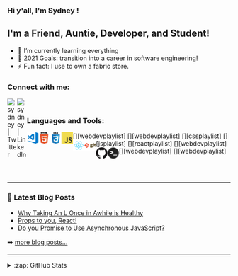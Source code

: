 ### Hi y'all, I'm Sydney !

## I'm a Friend, Auntie, Developer, and Student!

- 🌱 I’m currently learning everything 
- 🥅 2021 Goals: transition into a career in software engineering!
- ⚡ Fun fact: I use to own a fabric store.

### Connect with me:

<!-- [<img align="left" alt="codeSTACKr.com" width="22px" src="https://raw.githubusercontent.com/iconic/open-iconic/master/svg/globe.svg" />][website] -->
[<img align="left" alt="sydney | Twitter" width="22px" src="https://cdn.jsdelivr.net/npm/simple-icons@v3/icons/twitter.svg" />][twitter]
[<img align="left" alt="sydney | LinkedIn" width="22px" src="https://cdn.jsdelivr.net/npm/simple-icons@v3/icons/linkedin.svg" />][linkedin]


<br />

### Languages and Tools:

[<img align="left" alt="Visual Studio Code" width="26px" src="https://raw.githubusercontent.com/github/explore/80688e429a7d4ef2fca1e82350fe8e3517d3494d/topics/visual-studio-code/visual-studio-code.png" />][webdevplaylist]
[<img align="left" alt="HTML5" width="26px" src="https://raw.githubusercontent.com/github/explore/80688e429a7d4ef2fca1e82350fe8e3517d3494d/topics/html/html.png" />][webdevplaylist]
[<img align="left" alt="CSS3" width="26px" src="https://raw.githubusercontent.com/github/explore/80688e429a7d4ef2fca1e82350fe8e3517d3494d/topics/css/css.png" />][cssplaylist]
[<img align="left" alt="JavaScript" width="26px" src="https://raw.githubusercontent.com/github/explore/80688e429a7d4ef2fca1e82350fe8e3517d3494d/topics/javascript/javascript.png" />][jsplaylist]
[<img align="left" alt="React" width="26px" src="https://raw.githubusercontent.com/github/explore/80688e429a7d4ef2fca1e82350fe8e3517d3494d/topics/react/react.png" />][reactplaylist]
[<img align="left" alt="Git" width="26px" src="https://raw.githubusercontent.com/github/explore/80688e429a7d4ef2fca1e82350fe8e3517d3494d/topics/git/git.png" />][webdevplaylist]
[<img align="left" alt="GitHub" width="26px" src="https://raw.githubusercontent.com/github/explore/78df643247d429f6cc873026c0622819ad797942/topics/github/github.png" />][webdevplaylist]
[<img align="left" alt="Terminal" width="26px" src="https://raw.githubusercontent.com/github/explore/80688e429a7d4ef2fca1e82350fe8e3517d3494d/topics/terminal/terminal.png" />][webdevplaylist]

<br />
<br />

---

### 📕 Latest Blog Posts

<!-- BLOG-POST-LIST:START -->
- [Why Taking An L Once in Awhile is Healthy](https://00110011.medium.com/why-taking-an-l-once-in-awhile-is-healthy-bc3bc7561d8b)
- [Props to you, React!](https://00110011.medium.com/props-to-you-react-2293ea82e9b5)
- [Do you Promise to Use Asynchronous JavaScript?](https://00110011.medium.com/do-you-promise-to-use-asynchronous-javascript-81c8a006f91c)
<!-- BLOG-POST-LIST:END -->

➡️ [more blog posts...](https://00110011.medium.com/)

---

<details>
  <summary>:zap: GitHub Stats</summary>

  <img align="left" alt="sydney's GitHub Stats" src="https://github-readme-stats.syd333.vercel.app/api?username=syd333&show_icons=true&hide_border=true" />

</details>

[twitter]: https://twitter.com/soldmysoul2cod3
[linkedin]: https://www.linkedin.com/in/sydney-miranda-298149185/